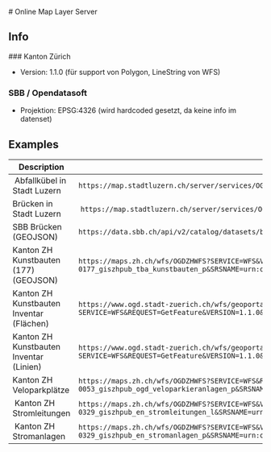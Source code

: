 # Online Map Layer Server

## Info

### Kanton Zürich

* Version: 1.1.0 (für support von Polygon, LineString von WFS)

### SBB / Opendatasoft

* Projektion: EPSG:4326 (wird hardcoded gesetzt, da keine info im datenset)

## Examples

| Description | URL |
| --- | --- |
| Abfallkübel in Stadt Luzern | `https://map.stadtluzern.ch/server/services/OGD/abfallkuebel/MapServer/WFSServer?request=GetCapabilities&service=WFS` |
| Brücken in Stadt Luzern | `https://map.stadtluzern.ch/server/services/OGD/brücke/MapServer/WFSServer?request=GetCapabilities&service=WFS` |
| SBB Brücken (GEOJSON) | `https://data.sbb.ch/api/v2/catalog/datasets/brucken/exports/geojson` |
| Kanton ZH Kunstbauten (177) (GEOJSON) | `https://maps.zh.ch/wfs/OGDZHWFS?SERVICE=WFS&VERSION=2.0.0&REQUEST=GetFeature&TYPENAME=ms%3Aogd-0177_giszhpub_tba_kunstbauten_p&SRSNAME=urn:ogc:def:crs:EPSG::2056&OUTPUTFORMAT=application%2Fjson%3B%20subtype%3Dgeojson` |
| Kanton ZH Kunstbauten Inventar (Flächen) | `https://www.ogd.stadt-zuerich.ch/wfs/geoportal/Kunstbauteninventar?SERVICE=WFS&REQUEST=GetFeature&VERSION=1.1.0&typeName=view_kuba_flaechen` |
| Kanton ZH Kunstbauten Inventar (Linien) | `https://www.ogd.stadt-zuerich.ch/wfs/geoportal/Kunstbauteninventar?SERVICE=WFS&REQUEST=GetFeature&VERSION=1.1.0&typeName=view_kuba_linien` |
| Kanton ZH Veloparkplätze | `https://maps.zh.ch/wfs/OGDZHWFS?SERVICE=WFS&REQUEST=GetFeature&TYPENAME=ms%3Aogd-0053_giszhpub_ogd_veloparkieranlagen_p&SRSNAME=urn:ogc:def:crs:EPSG::2056&VERSION=1.1.0` |
| Kanton ZH Stromleitungen | `https://maps.zh.ch/wfs/OGDZHWFS?SERVICE=WFS&VERSION=1.1.0&REQUEST=GetFeature&TYPENAME=ms%3Aogd-0329_giszhpub_en_stromleitungen_l&SRSNAME=urn:ogc:def:crs:EPSG::2056` |
| Kanton ZH Stromanlagen | `https://maps.zh.ch/wfs/OGDZHWFS?SERVICE=WFS&VERSION=1.1.0&REQUEST=GetFeature&TYPENAME=ogd-0329_giszhpub_en_stromanlagen_p&SRSNAME=urn:ogc:def:crs:EPSG::2056` |